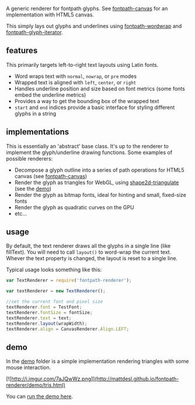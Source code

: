 A generic renderer for fontpath glyphs. See [fontpath-canvas](https://github.com/mattdesl/fontpath-canvas) for an implementation with HTML5 canvas.

This simply lays out glyphs and underlines using [fontpath-wordwrap](https://github.com/mattdesl/fontpath-wordwrap) and [fontpath-glyph-iterator](https://github.com/mattdesl/fontpath-glyph-iterator). 

## features

This primarily targets left-to-right text layouts using Latin fonts.

- Word wraps text with `normal`, `nowrap`, or `pre` modes
- Wrapped text is aligned with `left`, `center`, or `right`
- Handles underline position and size based on font metrics (some fonts embed the underline metrics)
- Provides a way to get the bounding box of the wrapped text
- `start` and `end` indices provide a basic interface for styling different glyphs in a string

## implementations

This is essentially an 'abstract' base class. It's up to the renderer to implement the glyph/underline drawing functions. Some examples of possible renderers:

- Decompose a glyph outline into a series of path operations for HTML5 canvas (see [fontpath-canvas](https://github.com/mattdesl/fontpath-canvas))
- Render the glyph as triangles for WebGL, using [shape2d-triangulate](https://github.com/mattdesl/shape2d-triangulate) (see the [demo](demo))
- Render the glyph as bitmap fonts, ideal for hinting and small, fixed-size fonts
- Render the glyph as quadratic curves on the GPU
- etc...

## usage

By default, the text renderer draws all the glyphs in a single line (like fillText). You will need to call `layout()` to word-wrap the current text. Whever the text property is changed, the layout is reset to a single line. 

Typical usage looks something like this:

```js
var TextRenderer = require('fontpath-renderer');

var textRenderer = new TextRenderer();

//set the current font and pixel size
textRenderer.font = TestFont;
textRenderer.fontSize = fontSize;
textRenderer.text = text;
textRenderer.layout(wrapWidth);
textRenderer.align = CanvasRenderer.Align.LEFT;
```

## demo

In the [demo](demo) folder is a simple implementation rendering triangles with some mouse interaction.

[![http://i.imgur.com/7aJQwWz.png]](http://mattdesl.github.io/fontpath-renderer/demo/tris.html)

You can [run the demo here](http://mattdesl.github.io/fontpath-renderer/demo/tris.html).
